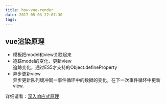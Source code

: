```yaml
---
title: how-vue-render
date: 2017-05-03 22:07:30
tags:
---
```

## vue渲染原理
+ 模板把model和view关联起来   
+ 追踪model的变化，更新view   
追踪变化，通过ES5才支持的Object.defineProperty
+ 异步更新view   
异步更新队列缓冲同一事件循环中的数据的变化，在下一次事件循环中更新view.

详细请看：[深入响应式原理](https://cn.vuejs.org/v2/guide/reactivity.html)

